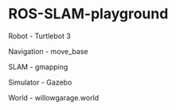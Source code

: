 # ROS-SLAM-playground

Robot - Turtlebot 3

Navigation - move_base

SLAM - gmapping

Simulator - Gazebo

World - willowgarage.world

